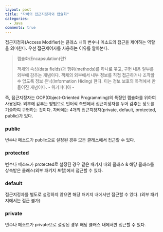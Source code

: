 ```yaml
---
layout: post
title: "자바의 접근지정자와 캡슐화"
categories:
  - Java
comments: true
---
```


접근지정자(Access Modifier)는 클래스 내의 변수나 메소드의 접근을 제어하는 역할을 의미한다. 우선 접근제어자를 사용하는 이유를 알아본다.

> 캡슐화(Encapsulation)란?
> 
> 객체의 속성(data fields)과 행위(methods)를 하나로 묶고, 구현 내용 일부를 외부에 감추는 개념이다. 객체의 외부에서 내부 정보를 직접 접근하거나 조작할 수 없도록 정보 은닉(Information Hiding) 한다. 이는 정보 보호의 목적에서 만들어진 개념이다. - 위키피디아 - 

즉, 접근지정자는 OOP(Object-Oriented Programming)의 특징인 캡슐화를 위하여 사용된다. 외부에 감추는 방법으로 언어적 측면에서 접근지정자를 두어 감추는 정도를 기술하여 구현하는 것이다. 자바에는 4개의 접근지정자(private, default, protected, public)가 있다.

### public

변수나 메소드가 public으로 설정된 경우 모든 클래스에서 접근할 수 있다.

### protected

변수나 메소드가 protected로 설정된 경우 같은 패키지 내의 클래스 & 해당 클래스를 상속받은 클래스(외부 패키지 포함)에서 접근할 수 있다.

### default

접근지정자를 별도로 설정하지 않으면 해당 패키지 내에서만 접근할 수 있다. (외부 패키지에서는 접근 불가)

### private

변수나 메소드가 private으로 설정된 경우 해당 클래스 내에서만 접근할 수 있다.
